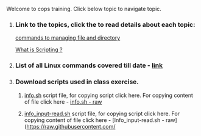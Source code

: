 Welcome to cops training. Click below topic to navigate topic. 

1. ### Link to the topics, click the to read details about each topic:

    [commands to managing file and directory](https://github.com/SukumarSuryawanshi/cops/blob/master/cops-b1.md#below-are-the-lists-of-command-used-or-managing-files-and-directory)

    [What is Scripting ?](https://github.com/SukumarSuryawanshi/cops/blob/master/cops-b1.md#scripting)


2. ### List of all Linux commands covered till date  - [link](https://github.com/SukumarSuryawanshi/cops/blob/aba618415726f770e0f22b0fa2731f723edbf100/Linux_command_pdf_v1.0.pdf)



3. ### Download  scripts used in class exercise.

    1. [info.sh](https://github.com/SukumarSuryawanshi/cops/blob/master/info.sh) script file, for copying script click here.             For copying content of file click here - [info.sh - raw](https://raw.githubusercontent.com/SukumarSuryawanshi/cops/master/info.sh)

    2. [info_input-read.sh](https://github.com/SukumarSuryawanshi/cops/blob/master/Info_input-read.sh) script file, for copying script click here.             For copying content of file click here - [Info_input-read.sh - raw](https://raw.githubusercontent.com/
    